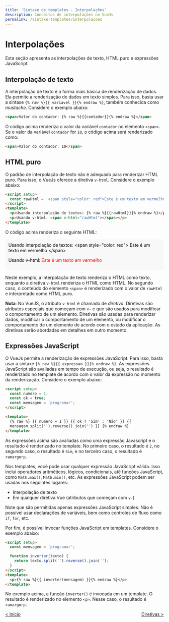 ```yaml
---
title: 'Sintaxe de templates - Interpolações'
description: Conceitos de interpolações no VueJs
permalink: /sintaxe-templates/interpolacoes
---
```


# Interpolações

Esta seção apresenta as interpolações de texto, HTML puro e expressões JavaScript.

## Interpolação de texto

A interpolação de texto é a forma mais básica de renderização de dados. Ela permite a renderização de dados em texto simples. Para isso, basta usar a sintaxe `{% raw %}{{ variavel }}{% endraw %}`, também conhecida como _mustache_. Considere o exemplo abaixo:

```html
<span>Valor do contador: {% raw %}{{contador}}{% endraw %}</span>
```

O código acima renderiza o valor da variável `contador` no elemento `<span>`. Se o valor da variável `contador` for `10`, o código acima será renderizado como:

```html
<span>Valor do contador: 10</span>
```

## HTML puro

O padrão de interpolação de texto não é adequado para renderizar HTML puro. Para isso, o VueJs oferece a diretiva `v-html`. Considere o exemplo abaixo:

```html
<script setup>
  const rawHtml = '<span style="color: red">Este é um texto em vermelho</span>';
</script>
<template>
  <p>Usando interpolação de textos: {% raw %}{{rawHtml}}{% endraw %}</p>
  <p>Usando v-html: <span v-html="rawHtml"></span></p>
</template>
```

O código acima renderiza o seguinte HTML:

<div style="padding:10px;background-color: #f8f8f8;color:#000">
Usando interpolação de textos: &lt;span style="color: red"> Este é um texto em vermelho &lt;/span>
<p>Usando v-html: <span style="color: red">Este é um texto em vermelho</span></p>
</div>

Neste exemplo, a interpolação de texto renderiza o HTML como texto, enquanto a diretiva `v-html` renderiza o HTML como HTML. No segundo caso, o conteúdo do elemento `<span>` é renderizado com o valor de `rawHtml` e interpretado como HTML puro.

**Nota**: No VueJS, o atributo `v-html` é chamado de _diretiva_. Diretivas são atributos especiais que começam com `v-` e que são usados para modificar o comportamento de um elemento. Diretivas são usadas para renderizar dados, modificar o comportamento de um elemento, ou modificar o comportamento de um elemento de acordo com o estado da aplicação. As diretivas serão abordadas em detalhes em outro momento.

## Expressões JavaScript

O VueJs permite a renderização de expressões JavaScript. Para isso, basta usar a sintaxe `{% raw %}{{ expressao }}{% endraw %}`. As expressões JavaScript são avaliadas em tempo de execução, ou seja, o resultado é renderizado no template de acordo com o valor da expressão no momento da renderização. Considere o exemplo abaixo:

```html
<script setup>
  const numero = 1;
  const ok = true;
  const mensagem = 'programar';
</script>

<template>
  {% raw %} {{ numero + 1 }} {{ ok ? 'Sim' : 'Não' }} {{
  mensagem.split('').reverse().join('') }} {% endraw %}
</template>
```

As expressões acima são avaliadas como uma expressão Javascript e o resultado é renderizado no template. No primeiro caso, o resultado é `2`, no segundo caso, o resultado é `Sim`, e no terceiro caso, o resultado é `ramargorp`.

Nos templates, você pode usar qualquer expressão JavaScript válida. Isso inclui operadores aritméticos, lógicos, condicionais, até funções JavaScript, como `Math.max()`, `Math.min()`, etc. As expressões JavaScript podem ser usadas nos seguintes lugares:

- Interpolação de texto
- Em qualquer diretiva Vue (atributos que começam com `v-`)

Note que são permitidas apenas expressões JavaScript simples. Não é possível usar declarações de variáveis, bem como controles de fluxo como `if`, `for`, etc.

Por fim, é possível invocar funções JavaScript em templates. Considere o exemplo abaixo:

```html
<script setup>
  const mensagem = 'programar';

  function inverter(texto) {
    return texto.split('').reverse().join('');
  }
</script>
<template>
  <p>{% raw %}{{ inverter(mensagem) }}{% endraw %}</p>
</template>
```

No exemplo acima, a função `inverter()` é invocada em um template. O resultado é renderizado no elemento `<p>`. Nesse caso, o resultado é `ramargorp`.

<span style="display: flex; justify-content: space-between;"><span>[&lt; Início](intro.html 'Início')</span> <span>[Diretivas &gt;](diretivas.html 'Próximo')</span></span>
